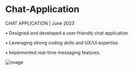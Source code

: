 # Chat-Application

CHAT APPLICATION | June 2023


▪ Designed and developed a user-friendly chat application

▪ Leveraging strong coding skills and UX/UI expertise.

▪ Implemented real-time messaging features.



![image](https://github.com/Harsh-Singh-5525/Chat-Application/assets/70627271/a89ac33d-deee-477e-9dc1-39473d748681)
